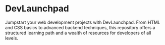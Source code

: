 # DevLaunchpad
Jumpstart your web development projects with DevLaunchpad. From HTML and CSS basics to advanced backend techniques, this repository offers a structured learning path and a wealth of resources for developers of all levels.
